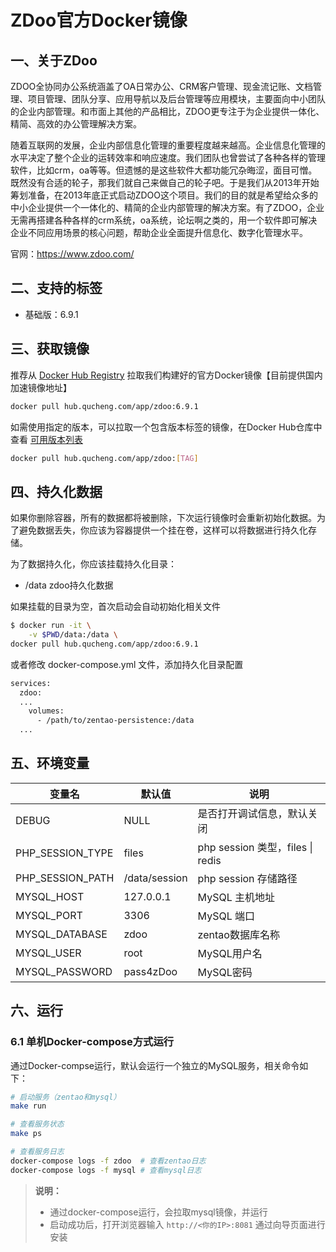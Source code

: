 # ZDoo官方Docker镜像

## 一、关于ZDoo

ZDOO全协同办公系统涵盖了OA日常办公、CRM客户管理、现金流记账、文档管理、项目管理、团队分享、应用导航以及后台管理等应用模块，主要面向中小团队的企业内部管理。和市面上其他的产品相比，ZDOO更专注于为企业提供一体化、精简、高效的办公管理解决方案。

随着互联网的发展，企业内部信息化管理的重要程度越来越高。企业信息化管理的水平决定了整个企业的运转效率和响应速度。我们团队也曾尝试了各种各样的管理软件，比如crm，oa等等。但遗憾的是这些软件大都功能冗杂晦涩，面目可憎。既然没有合适的轮子，那我们就自己来做自己的轮子吧。于是我们从2013年开始筹划准备，在2013年底正式启动ZDOO这个项目。我们的目的就是希望给众多的中小企业提供一个一体化的、精简的企业内部管理的解决方案。有了ZDOO，企业无需再搭建各种各样的crm系统，oa系统，论坛啊之类的，用一个软件即可解决企业不同应用场景的核心问题，帮助企业全面提升信息化、数字化管理水平。

官网：https://www.zdoo.com/


## 二、支持的标签
- 基础版：6.9.1

## 三、获取镜像
推荐从 [Docker Hub Registry](https://hub.docker.com/r/easysoft/zdoo) 拉取我们构建好的官方Docker镜像【目前提供国内加速镜像地址】
```bash
docker pull hub.qucheng.com/app/zdoo:6.9.1
```

如需使用指定的版本，可以拉取一个包含版本标签的镜像，在Docker Hub仓库中查看 [可用版本列表](https://hub.docker.com/r/easysoft/zdoo/tags/) 

```bash
docker pull hub.qucheng.com/app/zdoo:[TAG]
```

## 四、持久化数据
如果你删除容器，所有的数据都将被删除，下次运行镜像时会重新初始化数据。为了避免数据丢失，你应该为容器提供一个挂在卷，这样可以将数据进行持久化存储。

为了数据持久化，你应该挂载持久化目录：

- /data zdoo持久化数据

如果挂载的目录为空，首次启动会自动初始化相关文件

```bash
$ docker run -it \
    -v $PWD/data:/data \
docker pull hub.qucheng.com/app/zdoo:6.9.1
```

或者修改 docker-compose.yml 文件，添加持久化目录配置

```bash
services:
  zdoo:
  ...
    volumes:
      - /path/to/zentao-persistence:/data
  ...
```
## 五、环境变量

| 变量名           | 默认值        | 说明                             |
| ---------------- | ------------- | -------------------------------- |
| DEBUG            | NULL         | 是否打开调试信息，默认关闭       |
| PHP_SESSION_TYPE | files         | php session 类型，files \| redis |
| PHP_SESSION_PATH | /data/session | php session 存储路径             |
| MYSQL_HOST       | 127.0.0.1     | MySQL 主机地址                   |
| MYSQL_PORT       | 3306          | MySQL 端口                       |
| MYSQL_DATABASE   | zdoo          | zentao数据库名称                 |
| MYSQL_USER       | root          | MySQL用户名                      |
| MYSQL_PASSWORD   | pass4zDoo   | MySQL密码                        |


## 六、运行 
### 6.1 单机Docker-compose方式运行

通过Docker-compse运行，默认会运行一个独立的MySQL服务，相关命令如下：

```bash
# 启动服务（zentao和mysql）
make run

# 查看服务状态
make ps

# 查看服务日志
docker-compose logs -f zdoo  # 查看zentao日志
docker-compose logs -f mysql # 查看mysql日志
```

> **说明：**
>
> - 通过docker-compose运行，会拉取mysql镜像，并运行
> - 启动成功后，打开浏览器输入 `http://<你的IP>:8081` 通过向导页面进行安装

